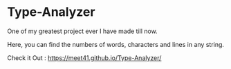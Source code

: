 # Type-Analyzer
One of my greatest project ever I have made till now.

Here, you can find the numbers of words, characters and lines in any string.

Check it Out : https://meet41.github.io/Type-Analyzer/
